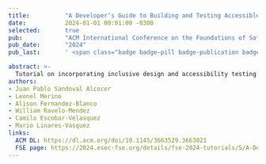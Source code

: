 ```yaml
---
title:          "A Developer’s Guide to Building and Testing Accessible Mobile Apps"
date:           2024-01-01 00:01:00 -0300
selected:       true
pub:            "ACM International Conference on the Foundations of Software Engineering (Tutorial)"
pub_date:       "2024"
pub_last:       ' <span class="badge badge-pill badge-publication badge-primary">FSE</span><span class="badge badge-pill badge-publication badge-info">Tutorials Track</span><span class="badge badge-pill badge-publication badge-success">Core A*</span>'

abstract: >-
  Tutorial on incorporating inclusive design and accessibility testing into mobile app development, covering best practices, tooling, and hands‑on guidance to build accessible apps.
authors:
- Juan Pablo Sandoval Alcocer
- Leonel Merino
- Alison Fernandez-Blanco
- William Ravelo-Mendez
- Camilo Escobar-Velasquez
- Mario Linares-Vasquez
links:
  ACM DL: https://dl.acm.org/doi/10.1145/3663529.3663821
  FSE page: https://2024.esec-fse.org/details/fse-2024-tutorials/5/A-Developer-s-Guide-to-Building-and-Testing-Accessible-Mobile-Apps-
---
```

